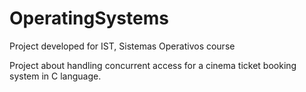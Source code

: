 OperatingSystems
================

Project developed for IST, Sistemas Operativos course

Project about handling concurrent access for a cinema ticket booking system in C language.
